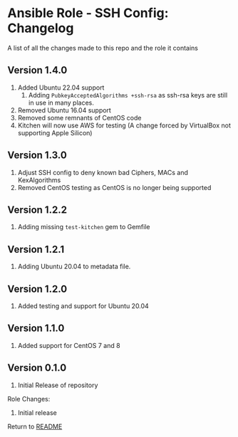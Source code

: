 Ansible Role - SSH Config: Changelog
=====================================
A list of all the changes made to this repo and the role it contains

Version 1.4.0
-------------

1. Added Ubuntu 22.04 support
   1. Adding `PubkeyAcceptedAlgorithms +ssh-rsa` as ssh-rsa keys are still in use in many places.
2. Removed Ubuntu 16.04 support
3. Removed some remnants of CentOS code
4. Kitchen will now use AWS for testing (A change forced by VirtualBox not supporting Apple Silicon)

Version 1.3.0
-------------

1. Adjust SSH config to deny known bad Ciphers, MACs and KexAlgorithms
2. Removed CentOS testing as CentOS is no longer being supported

Version 1.2.2
-------------

1. Adding missing `test-kitchen` gem to Gemfile

Version 1.2.1
-------------

1. Adding Ubuntu 20.04 to metadata file.

Version 1.2.0
-------------

1. Added testing and support for Ubuntu 20.04

Version 1.1.0
-------------

1. Added support for CentOS 7 and 8

Version 0.1.0
-------------

1. Initial Release of repository

Role Changes:

1. Initial release

Return to [README](README.md)
